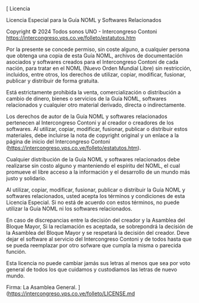 [ Licencia

Licencia Especial para la Guía NOML y Softwares Relacionados

Copyright © 2024 Todos sonos UNO - Intercongreso Contoni https://intercongreso.vps.co.ve/folleto/estatutos.htm

Por la presente se concede permiso, sin coste alguno, a cualquier persona que obtenga una copia de esta Guía NOML, archivos de documentación asociados y softwares creados para el Intercongreso Contoni de cada nación, para tratar en el NOML (Nuevo Orden Mundial Libre) sin restricción, incluidos, entre otros, los derechos de utilizar, copiar, modificar, fusionar, publicar y distribuir de forma gratuita.

Está estrictamente prohibida la venta, comercialización o distribución a cambio de dinero, bienes o servicios de la Guía NOML, softwares relacionados y cualquier otro material derivado, directa o indirectamente.

Los derechos de autor de la Guía NOML y softwares relacionados pertenecen al Intercongreso Contoni y al creador o creadores de los softwares.  Al utilizar, copiar, modificar, fusionar, publicar o distribuir estos materiales, debe incluirse la nota de copyright original y un enlace a la página de inicio del Intercongreso Contoni (https://intercongreso.vps.co.ve/folleto/estatutos.htm).

Cualquier distribución de la Guía NOML y softwares relacionados debe realizarse sin costo alguno y manteniendo el espíritu del NOML, el cual promueve el libre acceso a la información y el desarrollo de un mundo más justo y solidario.

Al utilizar, copiar, modificar, fusionar, publicar o distribuir la Guía NOML y softwares relacionados, usted acepta los términos y condiciones de esta Licencia Especial. Si no está de acuerdo con estos términos, no puede utilizar la Guía NOML ni los softwares relacionados.

En caso de discrepancias entre la decisión del creador y la Asamblea del Bloque Mayor, Si la reclamación es aceptada, se sobrepondrá la decisión de la Asamblea del Bloque Mayor y se respetará la decisión del creador. Deve dejar el software al servicio del Intercongreso Contoni y de todos hasta que se pueda reemplazar por otro sofware que cumpla la misma o parecida función.

Esta licencia no puede cambiar jamás sus letras al menos que sea por voto general de todos los que cuidamos y custodiamos las letras de nuevo mundo.

Firma: La Asamblea General.
](https://intercongreso.vps.co.ve/folleto/LICENSE.md
